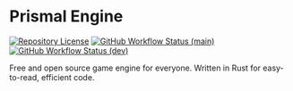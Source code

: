# Prismal Engine
[![Repository License][badge-license]][gh-license]
[![GitHub Workflow Status (main)][badge-workflow-main]][gh-workflow-rust]
[![GitHub Workflow Status (dev)][badge-workflow-dev]][gh-workflow-rust]

Free and open source game engine for everyone. Written in Rust for
easy-to-read, efficient code. 

[gh-workflow-rust]: https://github.com/PrismalEngine/prismal/actions/workflows/rust.yml
[gh-license]: https://github.com/PrismalEngine/prismal/blob/main/LICENSE
[badge-license]: https://img.shields.io/github/license/PrismalEngine/prismal
[badge-workflow-main]: https://img.shields.io/github/workflow/status/PrismalEngine/prismal/Rust/main?label=build%28main%29
[badge-workflow-dev]: https://img.shields.io/github/workflow/status/PrismalEngine/prismal/Rust/dev?label=build%28dev%29